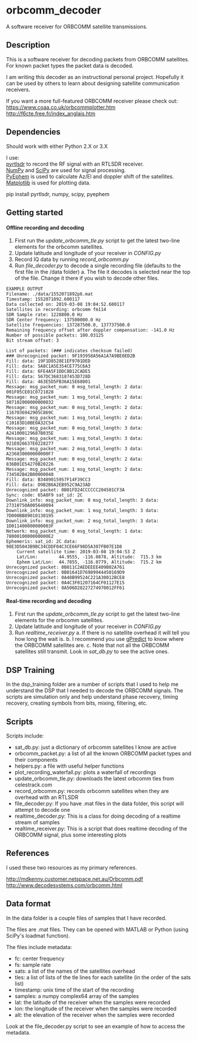 # orbcomm_decoder
A software receiver for ORBCOMM satellite transmissions.



## Description

This is a software receiver for decoding packets from ORBCOMM satellites. For known packet types the packet data is decoded.

I am writing this decoder as an instructional personal project. Hopefully it
can be used by others to learn about designing satellite communication
receivers.

If you want a more full-featured ORBCOMM receiver please check out:
https://www.coaa.co.uk/orbcommplotter.htm
http://f6cte.free.fr/index_anglais.htm



## Dependencies

Should work with either Python 2.X or 3.X

I use:  
[pyrtlsdr] to record the RF signal with an RTLSDR receiver.  
[NumPy] and [SciPy] are used for signal processing.  
[PyEphem] is used to calculate Az/El and doppler shift of the satellites.  
[Matplotlib] is used for plotting data.

pip install pyrtlsdr, numpy, scipy, pyephem



[PyEphem]: https://rhodesmill.org/pyephem/index.html
[NumPy]: https://www.numpy.org/
[SciPy]: https://www.scipy.org/
[pyrtlsdr]: https://github.com/roger-/pyrtlsdr
[Matplotlib]: https://matplotlib.org/

## Getting started

#### Offline recording and decoding
1. First run the _update_orbcomm_tle.py_ script to get the latest two-line elements for the orbcomm satellites.
2. Update latitude and longitude of your receiver in _CONFIG.py_
3. Record IQ data by running _record_orbcomm.py_
4. Run _file_decoder.py_ to decode a single recording file (defaults to the first file in the /data folder)
    a. The file it decodes is selected near the top of the file. Change it there if you wish to decode other files.

```
EXAMPLE OUTPUT
Filename: ./data/1552071892p6.mat
Timestamp: 1552071892.600117
Data collected on: 2019-03-08 19:04:52.600117
Satellites in recording: orbcomm fm114
SDR Sample rate: 1228800.0 Hz
SDR Center frequency: 137500000.0 Hz
Satellite frequencies: 137287500.0, 137737500.0
Remaining frequency offset after doppler compensation: -141.0 Hz
Number of possible packets: 100.03125
Bit stream offset: 3

List of packets: (### indicates checksum failed)
### Unrecognized packet: 9F193958A56A1A7A9BE0ED2B
Fill: data: 19F1D8528E1EF9701DED
Fill: data: 5A8C1A5E354CE775C6A3
Fill: data: 6FE4A5F1DDC8B12CADE5
Fill: data: 567DC3683187453D728D
Fill: data: 463E5D5FB36A15E68001
Message: msg_packet_num: 0 msg_total_length: 2 data: 001F05CE01C0721828
Message: msg_packet_num: 1 msg_total_length: 2 data: 507102000000000032
Message: msg_packet_num: 0 msg_total_length: 2 data: 1167036942905C869C
Message: msg_packet_num: 1 msg_total_length: 2 data: C10183D10BE0A32C54
Message: msg_packet_num: 0 msg_total_length: 3 data: A241000129687B035E
Message: msg_packet_num: 1 msg_total_length: 3 data: 921E026637E0228277
Message: msg_packet_num: 2 msg_total_length: 3 data: A236830000000000F7
Message: msg_packet_num: 0 msg_total_length: 2 data: 836B01E54270B20226
Message: msg_packet_num: 1 msg_total_length: 2 data: 734502B42B00000048
Fill: data: B3489015957F14F39CC3
Fill: data: D9B2B6A2EB952C9A23AD
Unrecognized packet: 0B01FD24CCCCCC204501CF3A
Sync: code: 65A8F9 sat_id: 2C
Downlink_info: msg_packet_num: 0 msg_total_length: 3 data: 27310750A005640094
Downlink_info: msg_packet_num: 1 msg_total_length: 3 data: 7D000BB89010130195
Downlink_info: msg_packet_num: 2 msg_total_length: 3 data: 1D011400000000003F
Network: msg_packet_num: 0 msg_total_length: 1 data: 7800010000000000E2
Ephemeris: sat_id: 2C data: 98E3D5043B9BC34CDDF04C3CE66F98D5A307FB07E1D8
	Current satellite time: 2019-03-08 19:04:53 Z
	Lat/Lon:        44.9555, -116.0878, Altitude:  715.3 km
	Ephem Lat/Lon:  44.7855, -116.0779, Altitude:  715.2 km
Unrecognized packet: 0B011C2AEDEEEE409B02A761
Unrecognized packet: 0B01641D76989944450169D9
Unrecognized packet: 0A48B99524C221A30012BCE8
Unrecognized packet: 0A4C3F01207164CF01127E15
Unrecognized packet: 0A506D28227274970012FF61
```



#### Real-time recording and decoding
1. First run the _update_orbcomm_tle.py_ script to get the latest two-line elements for the orbcomm satellites.
2. Update latitude and longitude of your receiver in _CONFIG.py_
3. Run _realtime_receiver.py_
    a. If there is no satellite overhead it will tell you how long the wait is.
    b. I recommend you use [gPredict] to know where the ORBCOMM satellites are.
    c. Note that not all the ORBCOMM satellites still transmit. Look in _sat_db.py_ to see the active ones.


[gPredict]: http://gpredict.oz9aec.net/


## DSP Training

In the dsp_training folder are a number of scripts that I used to help me understand the DSP that I needed to decode the ORBCOMM signals. The scripts are simulation only and help understand phase recovery, timing recovery, creating symbols from bits, mixing, filtering, etc.



## Scripts


Scripts include:
- sat_db.py: just a dictionary of orbcomm satellites I know are active
- orbcomm_packet.py: a list of all the known ORBCOMM packet types and their components
- helpers.py: a file with useful helper functions
- plot_recording_waterfall.py: plots a waterfall of recordings
- update_orbcomm_tle.py: downloads the latest orbcomm tles from celestrack.com
- record_orbcomm.py: records orbcomm satellites when they are overhead with an RTLSDR
- file_decoder.py: If you have .mat files in the data folder, this script will attempt to decode one
- realtime_decoder.py: This is a class for doing decoding of a realtime stream of samples
- realtime_receiver.py: This is a script that does realtime decoding of the ORBCOMM signal, plus some interesting plots





## References

I used these two resources as my primary references.

http://mdkenny.customer.netspace.net.au/Orbcomm.pdf  
http://www.decodesystems.com/orbcomm.html  


## Data format

In the data folder is a couple files of samples that I have recorded.

The files are .mat files. They can be opened with MATLAB or Python (using SciPy's loadmat function).

The files include metadata:
- fc: center frequency
- fs: sample rate
- sats: a list of the names of the satellites overhead
- tles: a list of lists of the tle lines for each satellite (in the order of the sats list)
- timestamp: unix time of the start of the recording
- samples: a numpy complex64 array of the samples
- lat: the latitude of the receiver when the samples were recorded
- lon: the longitude of the receiver when the samples were recorded
- alt: the elevation of the receiver when the samples were recorded

Look at the file_decoder.py script to see an example of how to access the metadata.

